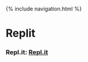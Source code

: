 {% include navigation.html %}

# Replit


### Repl.it: [Repl.it](https://replit.com/@GraceLe1/gracedata)
